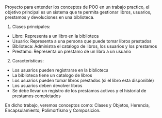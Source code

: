 Proyecto para entender los conceptos de POO en un trabajo practico, el objetivo principal es un
sistema que te permita gestionar libros, usuarios, prestamos y devoluciones en una biblioteca.

1) Clases principales:
- Libro: Representa a un libro en la biblioteca
- Usuario: Representa a una persona que puede tomar libros prestados
- Biblioteca: Administra el catalogo de libros, los usuarios y los prestamos
- Prestamo: Representa un prestamo de un libro a un usuario
  
2) Caracteristicas:
- Los usuarios pueden registrarse en la biblioteca
- La biblioteca tiene un catalogo de libros
- Los usuarios pueden tomar libros prestados (si el libro esta disponible)
- Los usuarios deben devolver libros
- Se debe llevar un registro de los prestamos activos y el historial de prestamos completados


En dicho trabajo, veremos conceptos como: Clases y Objetos, Herencia, Encapsulamiento, Polimorfismo y Composicion.
